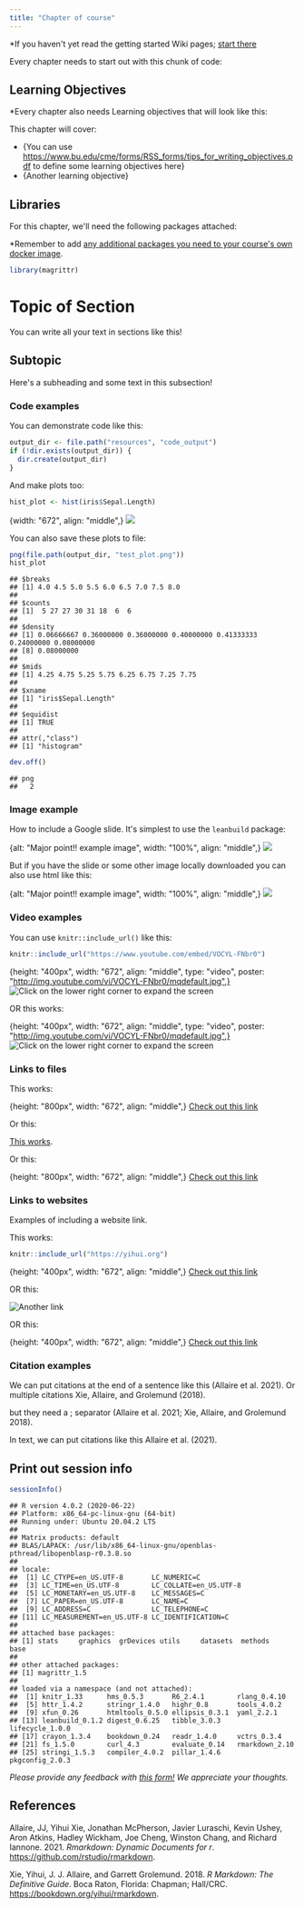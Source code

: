 ```yaml
---
title: "Chapter of course"
---
```



*If you haven't yet read the getting started Wiki pages; [start there](https://github.com/jhudsl/DaSL_Course_Template_Bookdown/wiki/Getting-started)

Every chapter needs to start out with this chunk of code:



## Learning Objectives

*Every chapter also needs Learning objectives that will look like this:  

This chapter will cover:  

- {You can use https://www.bu.edu/cme/forms/RSS_forms/tips_for_writing_objectives.pdf to define some learning objectives here}
- {Another learning objective}

## Libraries

For this chapter, we'll need the following packages attached:

*Remember to add [any additional packages you need to your course's own docker image](https://github.com/jhudsl/DaSL_Course_Template_Bookdown/wiki/Using-Docker#starting-a-new-docker-image).


```r
library(magrittr)
```

# Topic of Section

You can write all your text in sections like this!

## Subtopic

Here's a subheading and some text in this subsection!

### Code examples

You can demonstrate code like this:


```r
output_dir <- file.path("resources", "code_output")
if (!dir.exists(output_dir)) {
  dir.create(output_dir)
}
```

And make plots too:


```r
hist_plot <- hist(iris$Sepal.Length)
```

{width: "672", align: "middle",}
![](resources/images/02-chapter_of_course_files/figure-html/unnamed-chunk-4-1.png)

You can also save these plots to file:


```r
png(file.path(output_dir, "test_plot.png"))
hist_plot
```

```
## $breaks
## [1] 4.0 4.5 5.0 5.5 6.0 6.5 7.0 7.5 8.0
## 
## $counts
## [1]  5 27 27 30 31 18  6  6
## 
## $density
## [1] 0.06666667 0.36000000 0.36000000 0.40000000 0.41333333 0.24000000 0.08000000
## [8] 0.08000000
## 
## $mids
## [1] 4.25 4.75 5.25 5.75 6.25 6.75 7.25 7.75
## 
## $xname
## [1] "iris$Sepal.Length"
## 
## $equidist
## [1] TRUE
## 
## attr(,"class")
## [1] "histogram"
```

```r
dev.off()
```

```
## png 
##   2
```

### Image example


How to include a Google slide. It's simplest to use the `leanbuild` package:

{alt: "Major point!! example image", width: "100%", align: "middle",}
![](resources/images/02-chapter_of_course_files/figure-html//1YmwKdIy9BeQ3EShgZhvtb3MgR8P6iDX4DfFD65W_gdQ_gcc4fbee202_0_141.png)

But if you have the slide or some other image locally downloaded you can also use html like this:

{alt: "Major point!! example image", width: "100%", align: "middle",}
![](resources/images/02-chapter_of_course_files/figure-html//1YmwKdIy9BeQ3EShgZhvtb3MgR8P6iDX4DfFD65W_gdQ_gcc4fbee202_0_141.png)


### Video examples

You can use `knitr::include_url()` like this:


```r
knitr::include_url("https://www.youtube.com/embed/VOCYL-FNbr0")
```

{height: "400px", width: "672", align: "middle", type: "video", poster: "http://img.youtube.com/vi/VOCYL-FNbr0/mqdefault.jpg",}
![Click on the lower right corner to expand the screen](https://www.youtube.com/watch?v=VOCYL-FNbr0)

OR this works:

{height: "400px", width: "672", align: "middle", type: "video", poster: "http://img.youtube.com/vi/VOCYL-FNbr0/mqdefault.jpg",}
![Click on the lower right corner to expand the screen](https://www.youtube.com/watch?v=VOCYL-FNbr0)

### Links to files

This works:

{height: "800px", width: "672", align: "middle",}
[Check out this link](https://www.messiah.edu/download/downloads/id/921/Microaggressions_in_the_Classroom.pdf)

Or this:

[This works](https://www.messiah.edu/download/downloads/id/921/Microaggressions_in_the_Classroom.pdf).

Or this:

{height: "800px", width: "672", align: "middle",}
[Check out this link](https://www.messiah.edu/download/downloads/id/921/Microaggressions_in_the_Classroom.pdf)

### Links to websites

Examples of including a website link.

This works:


```r
knitr::include_url("https://yihui.org")
```

{height: "400px", width: "672", align: "middle",}
[Check out this link](https://yihui.org)

OR this:

![Another link](https://yihui.org)

OR this:

{height: "400px", width: "672", align: "middle",}
[Check out this link](https://yihui.org)

### Citation examples

We can put citations at the end of a sentence like this (Allaire et al. 2021).
Or multiple citations Xie, Allaire, and Grolemund (2018).

but they need a ; separator (Allaire et al. 2021; Xie, Allaire, and Grolemund 2018).

In text, we can put citations like this Allaire et al. (2021).

## Print out session info


```r
sessionInfo()
```

```
## R version 4.0.2 (2020-06-22)
## Platform: x86_64-pc-linux-gnu (64-bit)
## Running under: Ubuntu 20.04.2 LTS
## 
## Matrix products: default
## BLAS/LAPACK: /usr/lib/x86_64-linux-gnu/openblas-pthread/libopenblasp-r0.3.8.so
## 
## locale:
##  [1] LC_CTYPE=en_US.UTF-8       LC_NUMERIC=C              
##  [3] LC_TIME=en_US.UTF-8        LC_COLLATE=en_US.UTF-8    
##  [5] LC_MONETARY=en_US.UTF-8    LC_MESSAGES=C             
##  [7] LC_PAPER=en_US.UTF-8       LC_NAME=C                 
##  [9] LC_ADDRESS=C               LC_TELEPHONE=C            
## [11] LC_MEASUREMENT=en_US.UTF-8 LC_IDENTIFICATION=C       
## 
## attached base packages:
## [1] stats     graphics  grDevices utils     datasets  methods   base     
## 
## other attached packages:
## [1] magrittr_1.5
## 
## loaded via a namespace (and not attached):
##  [1] knitr_1.33      hms_0.5.3       R6_2.4.1        rlang_0.4.10   
##  [5] httr_1.4.2      stringr_1.4.0   highr_0.8       tools_4.0.2    
##  [9] xfun_0.26       htmltools_0.5.0 ellipsis_0.3.1  yaml_2.2.1     
## [13] leanbuild_0.1.2 digest_0.6.25   tibble_3.0.3    lifecycle_1.0.0
## [17] crayon_1.3.4    bookdown_0.24   readr_1.4.0     vctrs_0.3.4    
## [21] fs_1.5.0        curl_4.3        evaluate_0.14   rmarkdown_2.10 
## [25] stringi_1.5.3   compiler_4.0.2  pillar_1.4.6    pkgconfig_2.0.3
```

*Please provide any feedback with [this form!](https://forms.gle/hc8Xt3Y2Znjb6M4Y7) We appreciate your thoughts.*

## References
Allaire, JJ, Yihui Xie, Jonathan McPherson, Javier Luraschi, Kevin Ushey, Aron Atkins, Hadley Wickham, Joe Cheng, Winston Chang, and Richard Iannone. 2021. *Rmarkdown: Dynamic Documents for r*. <https://github.com/rstudio/rmarkdown>.


Xie, Yihui, J. J. Allaire, and Garrett Grolemund. 2018. *R Markdown: The Definitive Guide*. Boca Raton, Florida: Chapman; Hall/CRC. <https://bookdown.org/yihui/rmarkdown>.


